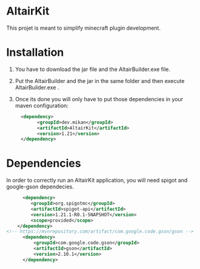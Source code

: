 # AltairKit

  This projet is meant to simplify minecraft plugin development.


# Installation

 1) You have to download the jar file and the AltairBuilder.exe file.
 
 2) Put the AltairBuilder and the jar in the same folder and then execute
    AltairBuilder.exe .
    
 4) Once its done you will only have to put those dependencies in your maven
    configuration:
    ```xml
      <dependency>
            <groupId>dev.mikan</groupId>
            <artifactId>AltairKit</artifactId>
            <version>1.21</version>
      </dependency>
    ```

# Dependencies

  In order to correctly run an AltairKit application, you will need 
  spigot and google-gson dependecies.
    
  ```xml
        <dependency>
           <groupId>org.spigotmc</groupId>
           <artifactId>spigot-api</artifactId>
           <version>1.21.1-R0.1-SNAPSHOT</version>
           <scope>provided</scope>
      </dependency>
  <!-- https://mvnrepository.com/artifact/com.google.code.gson/gson -->
        <dependency>
            <groupId>com.google.code.gson</groupId>
            <artifactId>gson</artifactId>
            <version>2.10.1</version>
        </dependency>
  ```
